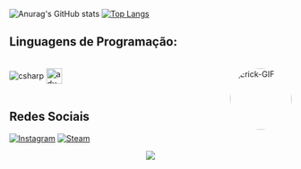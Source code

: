 ![Anurag's GitHub stats](https://github-readme-stats.vercel.app/api?username=erickgcsilva&show_icons=true&theme=radical&locale=pt-br)
[![Top Langs](https://github-readme-stats.vercel.app/api/top-langs/?username=erickgcsilva&layout=compact&locale=pt-br&theme=radical)](https://github.com/erickgcsilva/github-readme-stats)

## Linguagens de Programação:

<div style="display: inline_block"><br/>
  <img align="center" alt="csharp" src="https://img.shields.io/badge/C%23-239120?style=for-the-badge&logo=c-sharp&logoColor=white" />
  <img align="center" alt="advpl" height="28" src="https://miro.medium.com/v2/resize:fit:400/1*naxYgvlUzXFzVB9NZN1kdg.png" />
  <img align="right"  alt="Erick-GIF" height="110" style="border-radius:60px;" src="https://i.pinimg.com/originals/c0/58/3b/c0583bb46be3197135aa4e0360ab1b6f.gif">
</div><br/>



## Redes Sociais

[![Instagram](https://img.shields.io/badge/Instagram-E4405F?style=for-the-badge&logo=instagram&logoColor=white)](https://www.instagram.com/erickgcsilva/)
[![Steam](https://img.shields.io/badge/Steam-000000?style=for-the-badge&logo=steam&logoColor=white)](https://steamcommunity.com/id/erickgcsilva)

<p align="center"><img alingn="center" src="https://profile-counter.glitch.me/erickgcsilva/count.svg" /></p>

